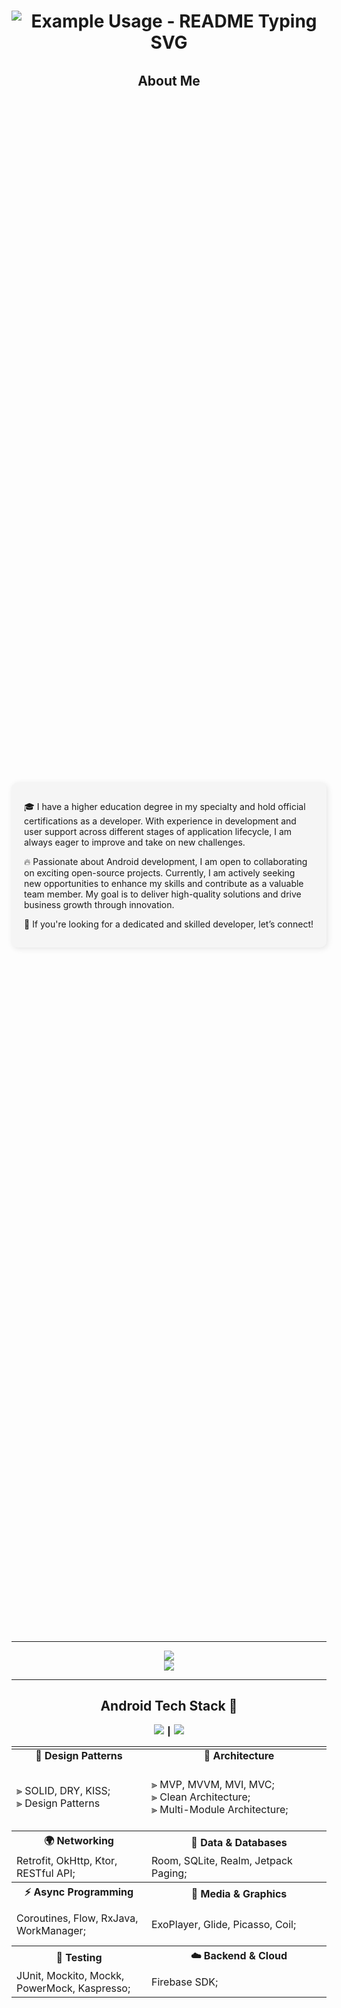 <h1 align="center">
    <div style="height: 70px; width: auto; display: block;">
      <img src="https://readme-typing-svg.demolab.com/?lines=Hello, +I'm+Alex!;+An+Android Developer+💚;&font=Righteous&color=1BA232FF&size=35&center=true&vCenter=true&width=500&height=70&duration=4000" alt="Example Usage - README Typing SVG">
    </div>
</h1>

<h2 align="center">About Me</h2>

<div align="left" style="
  background-color: #f5f5f5; 
  border-radius: 10px; 
  padding: 15px 20px; 
  box-shadow: 2px 2px 10px rgba(0, 0, 0, 0.1); 
  max-width: 800px;
  margin: 1110 auto;">
  
  <p>
    🎓 I have a higher education degree in my specialty and hold official certifications as a developer. 
    With experience in development and user support across different stages of application lifecycle,  
    I am always eager to improve and take on new challenges.  
  </p>
  
  <p>
    🔥 Passionate about Android development, I am open to collaborating on exciting open-source projects.  
    Currently, I am actively seeking new opportunities to enhance my skills and contribute as a valuable team member.  
    My goal is to deliver high-quality solutions and drive business growth through innovation.  
  </p>
  
  <p>
    💼 If you're looking for a dedicated and skilled developer, let’s connect!  
  </p>
</div>

<hr/>
 
<div align="center"> 
    <div>
          <a href="mailto:alexandr.zimarev.64@gmail.com">
          <img src="https://img.shields.io/badge/Gmail-333333?style=for-the-badge&logo=gmail&logoColor=red" />
          </a>
    </div>
    <div>
          <a href="https://alex-zim-98.github.io/" target="_blank">
              <img src="https://img.shields.io/badge/Portfolio-FF5722?style=for-the-badge&logo=todoist&logoColor=white" target="_blank" />
          </a>
    </div>

</div>

 <hr/>

<div align="center" style="height: 50px;">
    <h2 align="center">Android Tech Stack 📱</h2>
<p>
<img src="https://img.shields.io/badge/Kotlin-7F52FF?style=for-the-badge&logo=kotlin&logoColor=%23ffffff&labelColor=black" />
┃
<img src="https://img.shields.io/badge/Java-EA2D2E?style=for-the-badge&logo=gojek&labelColor=black" />
</p>
<div align="center">
    <table style="width: 100%; border-collapse: collapse;">
        <tr>
      <th style="min-width: 200px;">🔹 Design Patterns</th>
      <th style="min-width: 280px;">🔹 Architecture</th>
      <th style="min-width: 280px;">🔹 UI & Navigation</th>
        </tr>
<tr>
  <td>⫸ SOLID, DRY, KISS; <br> ⫸ Design Patterns</td>
  <td>⫸ MVP, MVVM, MVI, MVC; <br> ⫸ Clean Architecture; <br> ⫸ Multi-Module Architecture;</td>
  <td>⫸ Jetpack Compose, XML Views; <br> ⫸ ViewBinding, DataBinding; <br> ⫸ Material Design 3, Android Views; <br> ⫸ Cicerone, Jetpack Navigation; <br> ⫸ Decompose, Lottie;</td>
</tr>
        <tr>
      <th>🌍 Networking</th>
      <th>📂 Data & Databases</th>
      <th>🔧 Dependency Injection</th>
        </tr>
        <tr>
            <td>Retrofit, OkHttp, Ktor, RESTful API;</td>
            <td>Room, SQLite, Realm, Jetpack Paging;</td>
            <td>Hilt, Dagger 2, Koin, Kodein;</td>
        </tr>
        <tr>
      <th>⚡ Async Programming</th>
      <th>🎨 Media & Graphics</th>
      <th>🛠 Tools & Build</th>
        </tr>
        <tr>
            <td>Coroutines, Flow, RxJava, WorkManager;</td>
            <td>ExoPlayer, Glide, Picasso, Coil;</td>
            <td>Gradle, Kotlin DSL, Gradle Build Plugin;<br/>Android SDK, Android NDK;</td>
        </tr>
        <tr>
      <th>🧪 Testing</th>
      <th>☁️ Backend & Cloud</th>
      <th>📌 Project Management</th>
        </tr>
        <tr>
            <td>JUnit, Mockito, Mockk, PowerMock, Kaspresso;</td>
            <td>Firebase SDK;</td>
            <td>Git, GitHub, Jira, Figma;</td>
        </tr>
    </table>
</div>
    <!-- <img src="https://skillicons.dev/icons?i=java,kotlin,androidstudio,git" /> -->
</div>

<br/>
<hr/>
